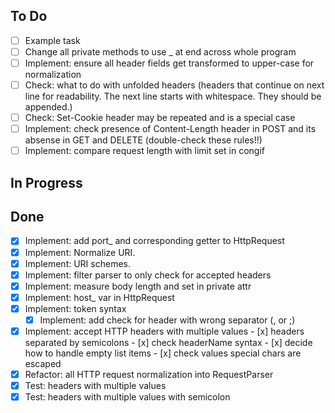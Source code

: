 ## To Do
- [ ] Example task
- [ ] Change all private methods to use _ at end across whole program
- [ ] Implement: ensure all header fields get transformed to upper-case for normalization
- [ ] Check: what to do with unfolded headers (headers that continue on next line for readability. The next line starts with whitespace. They should be appended.)
- [ ] Check: Set-Cookie header may be repeated and is a special case
- [ ] Implement: check presence of Content-Length header in POST and its absense in GET and DELETE (double-check these rules!!) 
- [ ] Implement: compare request length with limit set in congif

## In Progress

## Done
- [x] Implement: add port_ and corresponding getter to HttpRequest
- [x] Implement: Normalize URI.
- [x] Implement: URI schemes. 
- [x] Implement: filter parser to only check for accepted headers 
- [x] Implement: measure body length and set in private attr
- [x] Implement: host_ var in HttpRequest
- [x] Implement: token syntax 
    - [x] Implement: add check for header with wrong separator (, or ;) 
- [x] Implement: accept HTTP headers with multiple values
        - [x] headers separated by semicolons
        - [x] check headerName syntax
        - [x] decide how to handle empty list items
        - [x] check values special chars are escaped
- [x] Refactor: all HTTP request normalization into RequestParser
- [x] Test: headers with multiple values
- [x] Test: headers with multiple values with semicolon
